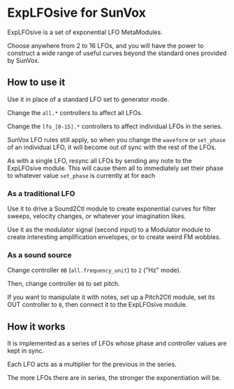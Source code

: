 # ExpLFOsive for SunVox

ExpLFOsive is a set of exponential LFO MetaModules.

Choose anywhere from 2 to 16 LFOs, and you will have the power to construct a wide range of useful curves beyond the standard ones provided by SunVox.

## How to use it

Use it in place of a standard LFO set to generator mode.

Change the `all.*` controllers to affect all LFOs.

Change the `lfo_[0-15].*` controllers to affect individual LFOs in the series.

SunVox LFO rules still apply, so when you change the `waveform` or `set_phase` of an individual LFO, it will become out of sync with the rest of the LFOs.

As with a single LFO, resync all LFOs by sending any note to the ExpLFOsive module. This will cause them all to immediately set their phase to whatever value `set_phase` is currently at for each 

### As a traditional LFO

Use it to drive a Sound2Ctl module to create exponential curves for filter sweeps, velocity changes, or whatever your imagination likes.

Use it as the modulator signal (second input) to a Modulator module to create interesting amplification envelopes, or to create weird FM wobbles.

### As a sound source

Change controller `0B` (`all.frequency_unit`) to `2` ("Hz" mode).

Then, change controller `08` to set pitch.

If you want to manipulate it with notes, set up a Pitch2Ctl module, set its OUT controller to `8`, then connect it to the ExpLFOsive module.

## How it works

It is implemented as a series of LFOs whose phase and controller values are kept in sync.

Each LFO acts as a multiplier for the previous in the series.

The more LFOs there are in series, the stronger the exponentiation will be.
